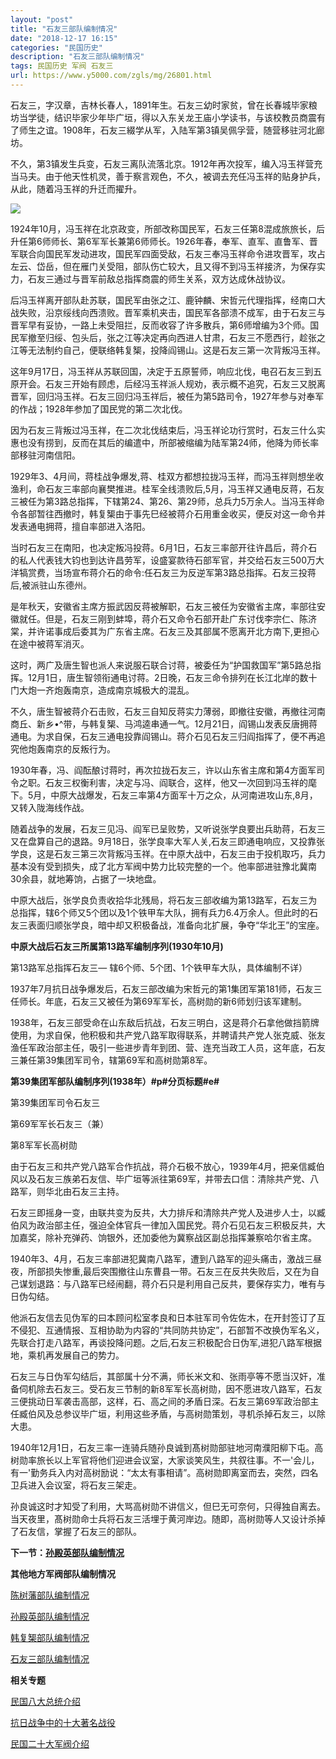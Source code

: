 ```yaml
---
layout: "post"
title: "石友三部队编制情况"
date: "2018-12-17 16:15"
categories: "民国历史"
description: "石友三部队编制情况"
tags: 民国历史 军阀 石友三
url: https://www.y5000.com/zgls/mg/26801.html
---
```






石友三，字汉章，吉林长春人，1891年生。石友三幼时家贫，曾在长春城毕家粮坊当学徒，结识毕家少年毕广垣，得以入东关龙王庙小学读书，与该校教员商震有了师生之谊。1908年，石友三綴学从军，入陆军第3镇吴佩孚营，随营移驻河北廊坊。

不久，第3镇发生兵变，石友三离队流落北京。1912年再次投军，编入冯玉祥营充当马夫。由于他天性机灵，善于察言观色，不久，被调去充任冯玉祥的贴身护兵，从此，随着冯玉祥的升迁而擢升。

![](https://img.y5000.com/uploads/allimg/171219/8-1G2191A325605.jpg)

1924年10月，冯玉祥在北京政变，所部改称国民军，石友三任第8混成旅旅长，后升任第6师师长、第6军军长兼第6师师长。1926年春，奉军、直军、直鲁军、晋军联合向国民军发动进攻，国民军四面受敌，石友三奉冯玉祥命令进攻晋军，攻占左云、岱岳，但在雁门关受阻，部队伤亡较大，且又得不到冯玉祥接济，为保存实力，石友三通过与晋军前敌总指挥商震的师生关系，双方达成休战协议。

后冯玉祥离开部队赴苏联，国民军由张之江、鹿钟麟、宋哲元代理指挥，经南口大战失败，沿京绥线向西溃败。晋军乘机夹击，国民军各部溃不成军，由于石友三与晋军早有妥协，一路上未受阻拦，反而收容了许多散兵，第6师增编为3个师。国民军撤至归绥、包头后，张之江等决定再向西进人甘肃，石友三不愿西行，趁张之江等无法制约自己，便联络韩复榘，投降阎锡山。这是石友三第一次背叛冯玉祥。

这年9月17日，冯玉祥从苏联回国，决定于五原誓师，响应北伐，电召石友三到五原开会。石友三开始有顾虑，后经冯玉祥派人规劝，表示概不追究，石友三又脱离晋军，回归冯玉祥。石友三回归冯玉祥后，被任为第5路司令，1927年参与对奉军的作战；1928年参加了国民党的第二次北伐。

因为石友三背叛过冯玉祥，在二次北伐结束后，冯玉祥论功行赏时，石友三什么实惠也没有捞到，反而在其后的编遣中，所部被缩编为陆军第24师，他降为师长率部移驻河南信阳。

1929年3、4月间，蒋桂战争爆发,蒋、桂双方都想拉拢冯玉祥，而冯玉祥则想坐收渔利，命石友三率部向襄樊推进。桂军全线溃败后,5月，冯玉祥又通电反蒋，石友三被任为第3路总指挥，下辖第24、第26、第29师，总兵力5万余人。当冯玉祥命令各部暂往西撤时，韩复榘由于事先巳经被蒋介石用重金收买，便反对这一命令并发表通电拥蒋，擅自率部进入洛阳。

当时石友三在南阳，也决定叛冯投蒋。6月1日，石友三率部开往许昌后，蒋介石的私人代表钱大钧也到达许昌劳军，设盛宴款待石部军官，并交给石友三500万大洋犒赏费，当场宣布蒋介石的命令:任石友三为反逆军第3路总指挥。石友三投蒋后,被派驻山东德州。

是年秋天，安徽省主席方振武因反蒋被解职，石友三被任为安徽省主席，率部往安徽就任。但是，石友三刚到蚌埠，蒋介石又命令石部开赴广东讨伐李宗仁、陈济棠，并许诺事成后委其为广东省主席。石友三及其部属不愿离开北方南下,更担心在途中被蒋军消灭。

这时，两广及唐生智也派人来说服石联合讨蒋，被委任为“护国救国军”第5路总指挥。12月1日，唐生智领衔通电讨蒋。2日晚，石友三命令排列在长江北岸的数十门大炮一齐炮轰南京，造成南京城极大的混乱。

不久，唐生智被蒋介石击败，石友三自知反蒋实力薄弱，即撤往安徽，再撤往河南商丘、新乡•^带，与韩复榘、马鸿逵串通一气。12月21日，阎锡山发表反唐拥蒋通电。为求自保，石友三通电投靠阎锡山。蒋介石见石友三归阎指挥了，便不再追究他炮轰南京的反叛行为。

1930年春，冯、阎酝酿讨蒋时，再次拉拢石友三，许以山东省主席和第4方面军司令之职。石友三权衡利害，决定与冯、阎联合，这样，他又一次回到冯玉祥的麾下。5月，中原大战爆发，石友三率第4方面军十万之众，从河南进攻山东,8月，又转入陇海线作战。

随着战争的发展，石友三见冯、阎军已呈败势，又听说张学良要出兵助蒋，石友三又在盘算自己的退路。9月18日，张学良率大军人关,石友三即通电响应，又投靠张学良，这是石友三第三次背叛冯玉祥。在中原大战中，石友三由于投机取巧，兵力基本没有受到损失，成了北方军阀中势力比较完整的一个。他率部进驻豫北冀南30余县，就地筹饷，占据了一块地盘。

中原大战后，张学良负责收拾华北残局，将石友三部收编为第13路军，石友三为总指挥，辖6个师又5个团以及1个铁甲车大队，拥有兵力6.4万余人。但此时的石友三表面归顺张学良，暗中却又积极备战，准备向北扩展，争夺“华北王”的宝座。

**中原大战后石友三所属第13路军编制序列(1930年10月)**

第13路军总指挥石友三— 辖6个师、5个团、1个铁甲车大队，具体编制不详）

1937年7月抗日战争爆发后，石友三部改编为宋哲元的第1集团军第181师，石友三任师长。年底，石友三又被任为第69军军长，高树勋的新6师划归该军建制。

1938年，石友三部受命在山东敌后抗战，石友三明白，这是蒋介石拿他做挡箭牌使用，为求自保，他积极和共产党八路军取得联系，并聘请共产党人张克威、张友渔任军政治部主任，吸引一些进步青年到团、营、连充当政工人员，这年底，石友三兼任第39集团军司令，辖第69军和高树勋第8军。

**第39集团军部队编制序列(1938年）#p#分页标题#e#**

第39集团军司令石友三

第69军军长石友三（兼）

第8军军长高树勋

由于石友三和共产党八路军合作抗战，蒋介石极不放心，1939年4月，把亲信臧伯风以及石友三族弟石友信、毕广垣等派往第69军，并带去口信：清除共产党、八路军，则华北由石友三主持。

石友三即摇身一变，由联共变为反共，大力排斥和清除共产党人及进步人士，以臧伯风为政治部主任，强迫全体官兵一律加入国民党。蒋介石见石友三积极反共，大加嘉奖，除补充弹药、饷银外，还加委他为冀察战区副总指挥兼察哈尔省主席。

1940年3、4月，石友三率部进犯冀南八路军，遭到八路军的迎头痛击，激战三昼夜，所部损失惨重,最后突围撤往山东曹县一带。石友三在反共失败后，又在为自己谋划退路：与八路军已经闹翻，蒋介石只是利用自己反共，要保存实力，唯有与日伪勾结。

他派石友信去见伪军的曰本顾问松室孝良和日本驻军司令佐佐木，在开封签订了互不侵犯、互通情报、互相协助为内容的“共同防共协定”，石部暂不改换伪军名义，先联合打走八路军，再谈投降问题。之后,石友三积极配合日伪军,进犯八路军根据地，乘机再发展自己的势力。

石友三与日伪军勾结后，其部属十分不满，师长米文和、张雨亭等不愿当汉奸，准备伺机除去石友三。受石友三节制的新8军军长高树勋，因不愿进攻八路军，石友三便挑动日军袭击高部，这样，石、高之间的矛盾日深。石友三第69军政治部主任臧伯风及总参议毕广垣，利用这些矛盾，与高树勋策划，寻机杀掉石友三，以除大患。

1940年12月1日，石友三率一连骑兵随孙良诚到髙树勋部驻地河南濮阳柳下屯。高树勋率旅长以上军官将他们迎进会议室，大家谈笑风生，共叙往事。不一'会儿，有一'勤务兵入内对高树励说：“太太有事相请”。高树勋即离室而去，突然，四名卫兵进入会议室，将石友三架走。

孙良诚这时才知受了利用，大骂高树勋不讲信义，但巳无可奈何，只得独自离去。当天夜里，髙树勋命士兵将石友三活埋于黄河岸边。随即，高树勋等人又设计杀掉了石友信，掌握了石友三的部队。

**下一节：[孙殿英部队编制情况](https://www.y5000.com/zgls/mg/26802.html)**

**其他地方军阀部队编制情况**

[ 陈树藩部队编制情况](https://www.y5000.com/zgls/mg/26803.html)

[孙殿英部队编制情况](https://www.y5000.com/zgls/mg/26802.html)

[韩复榘部队编制情况](https://www.y5000.com/zgls/mg/26799.html)

[石友三部队编制情况](https://www.y5000.com/zgls/mg/26801.html)

**相关专题**

[ 民国八大总统介绍](https://www.y5000.com/zgls/mrzj/26536.html)

[抗日战争中的十大著名战役](https://www.y5000.com/zgls/mg/26671.html)

[民国二十大军阀介绍](https://www.y5000.com/zgls/mrzj/26565.html)
